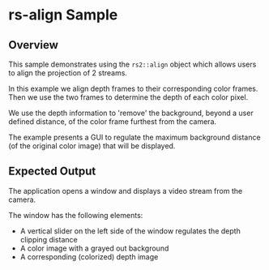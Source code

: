 # rs-align Sample

## Overview

This sample demonstrates using the `rs2::align` object which allows users to align the projection of 2 streams.

In this example we align depth frames to their corresponding color frames.  
Then we use the two frames to determine the depth of each color pixel.

We use the depth information to 'remove' the background, beyond a user defined distance, of the color frame furthest from the camera.

The example presents a GUI to regulate the maximum background distance (of the original color image) that will be displayed.

## Expected Output

The application opens a window and displays a video stream from the camera. 

The window has the following elements:
- A vertical slider on the left side of the window regulates the depth clipping distance
- A color image with a grayed out background
- A corresponding (colorized) depth image
